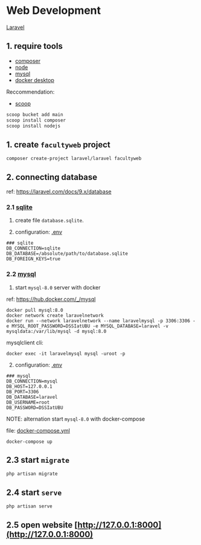 # Web Development

[Laravel](https://laravel.com/)

## 1. require tools

* [composer](https://getcomposer.org)
* [node](https://nodejs.org)
* [mysql](https://www.mysql.com)
* [docker desktop](https://www.docker.com/products/docker-desktop/)

Reccommendation: 

* [scoop](https://scoop.sh)

```sh
scoop bucket add main
scoop install composer
scoop install nodejs
```

## 1. create `facultyweb` project

```
composer create-project laravel/laravel facultyweb
```

## 2. connecting database

ref: https://laravel.com/docs/9.x/database

### 2.1 [sqlite](https://www.sqlite.org)

1. create file `database.sqlite`.

2. configuration: [.env](./.env)

```
### sqlite
DB_CONNECTION=sqlite
DB_DATABASE=/absolute/path/to/database.sqlite
DB_FOREIGN_KEYS=true
```

### 2.2 [mysql](https://www.mysql.com)

1. start `mysql-8.0` server with docker

ref: https://hub.docker.com/_/mysql 

```
docker pull mysql:8.0
docker network create laravelnetwork
docker run --network laravelnetwork --name laravelmysql -p 3306:3306 -e MYSQL_ROOT_PASSWORD=DSSIatUBU -e MYSQL_DATABASE=laravel -v mysqldata:/var/lib/mysql -d mysql:8.0
```

mysqlclient cli:

```
docker exec -it laravelmysql mysql -uroot -p
```

2. configuration: [.env](./.env)

```
### mysql
DB_CONNECTION=mysql
DB_HOST=127.0.0.1
DB_PORT=3306
DB_DATABASE=laravel
DB_USERNAME=root
DB_PASSWORD=DSSIatUBU
```

NOTE: alternation start `mysql-8.0` with docker-compose

file: [docker-compose.yml](./docker-compose.yml)

```
docker-compose up
```

## 2.3 start `migrate`

```
php artisan migrate
```

## 2.4 start `serve`

```
php artisan serve
```

## 2.5 open website [http://127.0.0.1:8000](http://127.0.0.1:8000)
